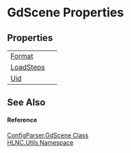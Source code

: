 # GdScene Properties




## Properties
<table>
<tr>
<td><a href="P_HLNC_Utils_ConfigParser_GdScene_Format">Format</a></td>
<td> </td></tr>
<tr>
<td><a href="P_HLNC_Utils_ConfigParser_GdScene_LoadSteps">LoadSteps</a></td>
<td> </td></tr>
<tr>
<td><a href="P_HLNC_Utils_ConfigParser_GdScene_Uid">Uid</a></td>
<td> </td></tr>
</table>

## See Also


#### Reference
<a href="T_HLNC_Utils_ConfigParser_GdScene">ConfigParser.GdScene Class</a>  
<a href="N_HLNC_Utils">HLNC.Utils Namespace</a>  
